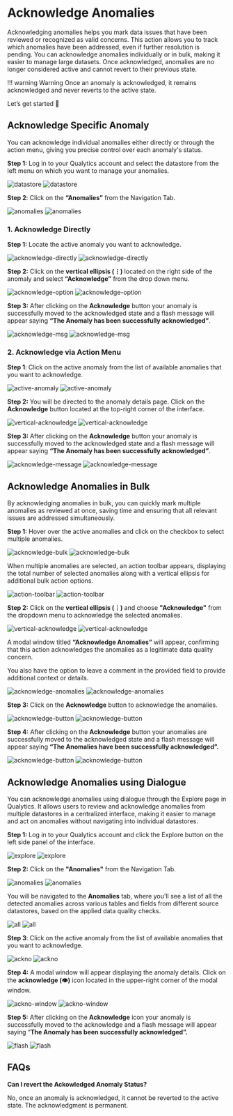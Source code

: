 # Acknowledge Anomalies 

Acknowledging anomalies helps you mark data issues that have been reviewed or recognized as valid concerns. This action allows you to track which anomalies have been addressed, even if further resolution is pending. You can acknowledge anomalies individually or in bulk, making it easier to manage large datasets. Once acknowledged, anomalies are no longer considered active and cannot revert to their previous state.

!!! warning
    Warning Once an anomaly is acknowledged, it remains acknowledged and never reverts to the active state.

Let’s get started 🚀

## Acknowledge Specific Anomaly

You can acknowledge individual anomalies either directly or through the action menu, giving you precise control over each anomaly's status.

**Step 1:** Log in to your Qualytics account and select the datastore from the left menu on which you want to manage your anomalies.

![datastore](../assets/datastores/manage-anomalies/datastore-light-1.png#only-light)
![datastore](../assets/datastores/manage-anomalies/datastore-dark-1.png#only-dark)

**Step 2**: Click on the **“Anomalies”** from the Navigation Tab.

![anomalies](../assets/datastores/manage-anomalies/anomalies-light-2.png#only-light)
![anomalies](../assets/datastores/manage-anomalies/anomalies-dark-2.png#only-dark)

### 1. Acknowledge Directly

**Step 1:** Locate the active anomaly you want to acknowledge.

![acknowledge-directly](../assets/datastores/manage-anomalies/acknowledge-directly-light-10.png#only-light)
![acknowledge-directly](../assets/datastores/manage-anomalies/acknowledge-directly-dark-10.png#only-dark)

**Step 2:** Click on the **vertical ellipsis (⋮)** located on the right side of the anomaly and select **“Acknowledge”** from the drop down menu.

![acknowledge-option](../assets/datastores/manage-anomalies/acknowledge-option-light.png#only-light)
![acknowledge-option](../assets/datastores/manage-anomalies/acknowledge-option-dark.png#only-dark)

**Step 3:** After clicking on the **Acknowledge** button your anomaly is successfully moved to the acknowledged state and a flash message will appear saying **“The Anomaly has been successfully acknowledged”**.

![acknowledge-msg](../assets/datastores/manage-anomalies/acknowledge-msg-light-13.png#only-light)
![acknowledge-msg](../assets/datastores/manage-anomalies/acknowledge-msg-dark-13.png#only-dark)

### 2. Acknowledge via Action Menu

**Step 1**: Click on the active anomaly from the list of available anomalies that you want to acknowledge.

![active-anomaly](../assets/datastores/manage-anomalies/active-anomaly-light-14.png#only-light)
![active-anomaly](../assets/datastores/manage-anomalies/active-anomaly-dark-14.png#only-dark)

**Step 2:** You will be directed to the anomaly details page. Click on the **Acknowledge** button located at the top-right corner of the interface.

![vertical-acknowledge](../assets/datastores/manage-anomalies/vertical-acknowledge-light-15.png#only-light)
![vertical-acknowledge](../assets/datastores/manage-anomalies/vertical-acknowledge-dark-15.png#only-dark)

**Step 3:** After clicking on the **Acknowledge** button your anomaly is successfully moved to the acknowledged state and a flash message will appear saying **“The Anomaly has been successfully acknowledged”**.

![acknowledge-message](../assets/datastores/manage-anomalies/acknowledge-message-light-18.png#only-light)
![acknowledge-message](../assets/datastores/manage-anomalies/acknowledge-message-dark-18.png#only-dark)

## Acknowledge Anomalies in Bulk

By acknowledging anomalies in bulk, you can quickly mark multiple anomalies as reviewed at once, saving time and ensuring that all relevant issues are addressed simultaneously.

**Step 1:** Hover over the active anomalies and click on the checkbox to select multiple anomalies.

![acknowledge-bulk](../assets/datastores/manage-anomalies/acknowledge-bulk-light-19.png#only-light)
![acknowledge-bulk](../assets/datastores/manage-anomalies/acknowledge-bulk-dark-19.png#only-dark)

When multiple anomalies are selected, an action toolbar appears, displaying the total number of selected anomalies along with a vertical ellipsis for additional bulk action options.

![action-toolbar](../assets/datastores/manage-anomalies/action-toolbar-light-20.png#only-light)
![action-toolbar](../assets/datastores/manage-anomalies/action-toolbar-dark-20.png#only-dark)

**Step 2:** Click on the **vertical ellipsis (⋮)** and choose **"Acknowledge"** from the dropdown menu to acknowledge the selected anomalies.

![vertical-acknowledge](../assets/datastores/manage-anomalies/vertical-acknowledge-light-21.png#only-light)
![vertical-acknowledge](../assets/datastores/manage-anomalies/vertical-acknowledge-dark-21.png#only-dark)

A modal window titled **“Acknowledge Anomalies”** will appear, confirming that this action acknowledges the anomalies as a legitimate data quality concern.

You also have the option to leave a comment in the provided field to provide additional context or details.

![acknowledge-anomalies](../assets/datastores/manage-anomalies/acknowledge-anomalies-light-22.png#only-light)
![acknowledge-anomalies](../assets/datastores/manage-anomalies/acknowledge-anomalies-dark-22.png#only-dark)

**Step 3:** Click on the **Acknowledge** button to acknowledge the anomalies.

![acknowledge-button](../assets/datastores/manage-anomalies/acknowledge-button-light-23.png#only-light)
![acknowledge-button](../assets/datastores/manage-anomalies/acknowledge-button-dark-23.png#only-dark)

**Step 4:** After clicking on the **Acknowledge** button your anomalies are successfully moved to the acknowledged state and a flash message will appear saying **“The Anomalies have been successfully acknowledged”.**

![acknowledge-button](../assets/datastores/manage-anomalies/acknowledge-button-light-24.png#only-light)
![acknowledge-button](../assets/datastores/manage-anomalies/acknowledge-button-dark-24.png#only-dark)

## Acknowledge Anomalies using Dialogue

You can acknowledge anomalies using dialogue through the Explore page in Qualytics. It allows users to review and acknowledge anomalies from multiple datastores in a centralized interface, making it easier to manage and act on anomalies without navigating into individual datastores.

**Step 1:** Log in to your Qualytics account and click the Explore button on the left side panel of the interface.

![explore](../assets/explore/anomalies/explore-light.png#only-light)
![explore](../assets/explore/anomalies/explore-dark.png#only-dark)

**Step 2:** Click on the **"Anomalies"** from the Navigation Tab.

![anomalies](../assets/explore/anomalies/anomalies-light.png#only-light)
![anomalies](../assets/explore/anomalies/anomalies-dark.png#only-dark)

You will be navigated to the **Anomalies** tab, where you'll see a list of all the detected anomalies across various tables and fields from different source datastores, based on the applied data quality checks.

![all](../assets/explore/anomalies/all-anomalies-light.png#only-light)
![all](../assets/explore/anomalies/all-anomalies-dark.png#only-dark)

**Step 3**: Click on the active anomaly from the list of available anomalies that you want to acknowledge.

![ackno](../assets/explore/anomalies/ackno-light.png#only-light)
![ackno](../assets/explore/anomalies/ackno-dark.png#only-dark)

**Step 4:** A modal window will appear displaying the anomaly details. Click on the **acknowledge (👁)** icon located in the upper-right corner of the modal window.

![ackno-window](../assets/explore/anomalies/ackno-window-light.png#only-light)
![ackno-window](../assets/explore/anomalies/ackno-window-dark.png#only-dark)

**Step 5:** After clicking on the **Acknowledge** icon your anomaly is successfully moved to the acknowledge and a flash message will appear saying “**The Anomaly has been successfully acknowledged”.**

![flash](../assets/explore/anomalies/flash-light.png#only-light)
![flash](../assets/explore/anomalies/flash-dark.png#only-dark)

## FAQs

**Can I revert the Ackowledged Anomaly Status?**

No, once an anomaly is acknowledged, it cannot be reverted to the active state. The acknowledgment is permanent.